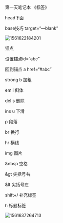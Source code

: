 第一天笔记本 《标签》

head下面 

base技巧  target=“—blank”

![1561622184201](C:\Users\Mr.Chen\AppData\Roaming\Typora\typora-user-images\1561622184201.png)

锚点  

设置锚点id=“abc”   

回到锚点 a href=“#abc”

strong   b  加粗

em       i     斜体

del      s     删除

ins        u    下滑

p         段落 

br        换行

hr        横线

img  图片

&nbsp  空格

&gt  尖括号右

&lt    尖括号左

shift+/   补充标签

h    标题标签

   ![1561637264713](C:\Users\Mr.Chen\AppData\Roaming\Typora\typora-user-images\1561637264713.png)

<P><P>

